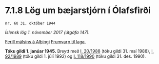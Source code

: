 # 7.1.8 Lög um bæjarstjórn í Ólafsfirði

`nr. 60 31. október 1944`

_Íslensk lög 1. nóvember 2017 (útgáfa 147)._

[Ferill málsins á Alþingi](https://www.althingi.is/thingstorf/thingmalalistar-eftir-thingum/ferill/?ltg=63&mnr=131)
[Frumvarp til laga.](https://www.althingi.is/altext/63/s/pdf/0332.pdf)

**Tóku gildi 1. janúar 1945.**
Breytt með
[l. 20/1988](https://althingi.is/altext/stjtnr.html#1988020) (tóku gildi 31. maí 1988),
[l. 92/1989](https://althingi.is/altext/stjt/1989.092.html) (tóku gildi 1. júlí 1992) og
[l. 118/1990](https://althingi.is/altext/stjt/1990.118.html) (tóku gildi 31. des. 1990).


